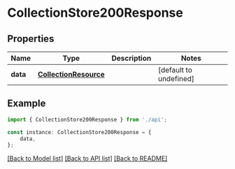 # CollectionStore200Response


## Properties

Name | Type | Description | Notes
------------ | ------------- | ------------- | -------------
**data** | [**CollectionResource**](CollectionResource.md) |  | [default to undefined]

## Example

```typescript
import { CollectionStore200Response } from './api';

const instance: CollectionStore200Response = {
    data,
};
```

[[Back to Model list]](../README.md#documentation-for-models) [[Back to API list]](../README.md#documentation-for-api-endpoints) [[Back to README]](../README.md)
